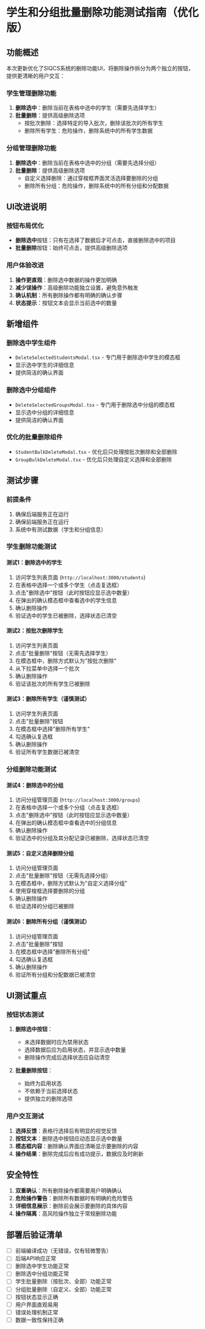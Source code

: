 # 学生和分组批量删除功能测试指南（优化版）

## 功能概述

本次更新优化了SIQCS系统的删除功能UI，将删除操作拆分为两个独立的按钮，提供更清晰的用户交互：

### 学生管理删除功能
1. **删除选中**：删除当前在表格中选中的学生（需要先选择学生）
2. **批量删除**：提供高级删除选项
   - 按批次删除：选择特定的导入批次，删除该批次的所有学生
   - 删除所有学生：危险操作，删除系统中的所有学生数据

### 分组管理删除功能
1. **删除选中**：删除当前在表格中选中的分组（需要先选择分组）
2. **批量删除**：提供高级删除选项
   - 自定义选择删除：通过穿梭框界面灵活选择要删除的分组
   - 删除所有分组：危险操作，删除系统中的所有分组和分配数据

## UI改进说明

### 按钮布局优化
- **删除选中**按钮：只有在选择了数据后才可点击，直接删除选中的项目
- **批量删除**按钮：始终可点击，提供高级删除选项

### 用户体验改进
1. **操作更直观**：删除选中数据的操作更加明确
2. **减少误操作**：高级删除功能独立设置，避免意外触发
3. **确认机制**：所有删除操作都有明确的确认步骤
4. **状态提示**：按钮文本会显示当前选中的数量

## 新增组件

### 删除选中学生组件
- `DeleteSelectedStudentsModal.tsx` - 专门用于删除选中学生的模态框
- 显示选中学生的详细信息
- 提供简洁的确认界面

### 删除选中分组组件
- `DeleteSelectedGroupsModal.tsx` - 专门用于删除选中分组的模态框
- 显示选中分组的详细信息
- 提供简洁的确认界面

### 优化的批量删除组件
- `StudentBulkDeleteModal.tsx` - 优化后只处理按批次删除和全部删除
- `GroupBulkDeleteModal.tsx` - 优化后只处理自定义选择和全部删除

## 测试步骤

### 前提条件
1. 确保后端服务正在运行
2. 确保前端服务正在运行
3. 系统中有测试数据（学生和分组信息）

### 学生删除功能测试

#### 测试1：删除选中的学生
1. 访问学生列表页面 (`http://localhost:3000/students`)
2. 在表格中选择一个或多个学生（点击复选框）
3. 点击"删除选中"按钮（此时按钮应显示选中数量）
4. 在弹出的确认模态框中查看选中的学生信息
5. 确认删除操作
6. 验证选中的学生已被删除，选择状态已清空

#### 测试2：按批次删除学生
1. 访问学生列表页面
2. 点击"批量删除"按钮（无需先选择学生）
3. 在模态框中，删除方式默认为"按批次删除"
4. 从下拉菜单中选择一个批次
5. 确认删除操作
6. 验证该批次的所有学生已被删除

#### 测试3：删除所有学生（谨慎测试）
1. 访问学生列表页面
2. 点击"批量删除"按钮
3. 在模态框中选择"删除所有学生"
4. 勾选确认复选框
5. 确认删除操作
6. 验证所有学生数据已被清空

### 分组删除功能测试

#### 测试4：删除选中的分组
1. 访问分组管理页面 (`http://localhost:3000/groups`)
2. 在表格中选择一个或多个分组（点击复选框）
3. 点击"删除选中"按钮（此时按钮应显示选中数量）
4. 在弹出的确认模态框中查看选中的分组信息
5. 确认删除操作
6. 验证选中的分组及其分配记录已被删除，选择状态已清空

#### 测试5：自定义选择删除分组
1. 访问分组管理页面
2. 点击"批量删除"按钮（无需先选择分组）
3. 在模态框中，删除方式默认为"自定义选择分组"
4. 使用穿梭框选择要删除的分组
5. 确认删除操作
6. 验证选择的分组已被删除

#### 测试6：删除所有分组（谨慎测试）
1. 访问分组管理页面
2. 点击"批量删除"按钮
3. 在模态框中选择"删除所有分组"
4. 勾选确认复选框
5. 确认删除操作
6. 验证所有分组和分配数据已被清空

## UI测试重点

### 按钮状态测试
1. **删除选中按钮**：
   - 未选择数据时应为禁用状态
   - 选择数据后应为启用状态，并显示选中数量
   - 删除操作完成后选择状态应自动清空

2. **批量删除按钮**：
   - 始终为启用状态
   - 不依赖于当前选择状态
   - 提供独立的删除选项

### 用户交互测试
1. **选择反馈**：表格行选择后有明显的视觉反馈
2. **按钮文本**：删除选中按钮应动态显示选中数量
3. **模态框内容**：删除确认界面应清晰显示要删除的内容
4. **操作结果**：删除完成后应有成功提示，数据应及时刷新

## 安全特性

1. **双重确认**：所有删除操作都需要用户明确确认
2. **危险操作警告**：删除所有数据时有明确的危险警告
3. **详细信息展示**：删除前会展示要删除的具体内容
4. **操作隔离**：高风险操作独立于常规删除功能

## 部署后验证清单

- [ ] 前端编译成功（无错误，仅有轻微警告）
- [ ] 后端API响应正常
- [ ] 删除选中学生功能正常
- [ ] 删除选中分组功能正常  
- [ ] 学生批量删除（按批次、全部）功能正常
- [ ] 分组批量删除（自定义、全部）功能正常
- [ ] 按钮状态显示正确
- [ ] 用户界面直观易用
- [ ] 错误处理机制正常
- [ ] 数据一致性保持正确
